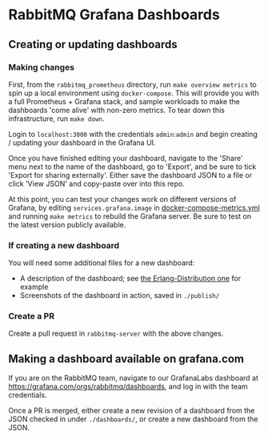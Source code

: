 # RabbitMQ Grafana Dashboards

## Creating or updating dashboards

### Making changes

First, from the `rabbitmq_prometheus` directory, run `make overview metrics` to spin up a local environment using
`docker-compose`. This will provide you with a full Prometheus + Grafana stack, and sample workloads to make the
dashboards 'come alive' with non-zero metrics. To tear down this infrastructure, run `make down`.

Login to `localhost:3000` with the credentials `admin`:`admin` and begin creating / updating your dashboard in the
Grafana UI.

Once you have finished editing your dashboard, navigate to the 'Share' menu next to the name of the dashboard, go to
'Export', and be sure to tick 'Export for sharing externally'. Either save the dashboard JSON to a file or click 'View
JSON' and copy-paste over into this repo.

At this point, you can test your changes work on different versions of Grafana, by editing `services.grafana.image` in
[docker-compose-metrics.yml](../docker-compose-metrics.yml) and running `make metrics` to rebuild the Grafana server.
Be sure to test on the latest version publicly available.

### If creating a new dashboard

You will need some additional files for a new dashboard:

- A description of the dashboard; see [the Erlang-Distribution one](publish/erlang-distribution-11352.md) for example
- Screenshots of the dashboard in action, saved in `./publish/`

### Create a PR

Create a pull request in `rabbitmq-server` with the above changes.

## Making a dashboard available on grafana.com

If you are on the RabbitMQ team, navigate to our GrafanaLabs dashboard at https://grafana.com/orgs/rabbitmq/dashboards,
and log in with the team credentials.

Once a PR is merged, either create a new revision of a dashboard from the JSON checked in under `./dashboards/`, or
create a new dashboard from the JSON.